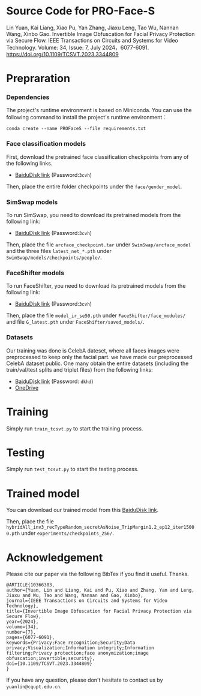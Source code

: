 # Source Code for PRO-Face-S

Lin Yuan, Kai Liang, Xiao Pu, Yan Zhang, Jiaxu Leng, Tao Wu, Nannan Wang, Xinbo Gao. Invertible Image Obfuscation for Facial Privacy Protection via Secure Flow. IEEE Transactions on Circuits and Systems for Video Technology. Volume: 34, Issue: 7, July 2024，6077-6091. https://doi.org/10.1109/TCSVT.2023.3344809

# Prepraration

### Dependencies

The project's runtime environment is based on Miniconda. You can use the following command to install the project's runtime environment：

``conda create --name PROFaceS --file requirements.txt``

### Face classification models
First, download the pretrained face classification checkpoints from any of the following links.
- [BaiduDisk link](https://pan.baidu.com/s/1q-s1G4aqSzcXEofDOEfeHg) (Password:`3cvh`)

Then, place the entire folder checkpoints under the `face/gender_model`.

### SimSwap models

To run SimSwap, you need to download its pretrained models from the following link:
- [BaiduDisk link](https://pan.baidu.com/s/1q-s1G4aqSzcXEofDOEfeHg) (Password:`3cvh`)

Then, place the file `arcface_checkpoint.tar` under `SwimSwap/arcface_model` and the three files `latest_net_*.pth` under `SwimSwap/models/checkpoints/people/`.

### FaceShifter models

To run FaceShifter, you need to download its pretrained models from the following link:
- [BaiduDisk link](https://pan.baidu.com/s/1q-s1G4aqSzcXEofDOEfeHg) (Password:`3cvh`)

Then, place the file `model_ir_se50.pth` under `FaceShifter/face_modules/` and file `G_latest.pth` under `FaceShifter/saved_models/`.

### Datasets
Our training was done is CelebA dateset, where all faces images were preprocessed to keep only the facial part. we have made our preprocessed CelebA dataset public. One many obtain the entire datasets (including the train/val/test splits and triplet files) from the following links:
- [BaiduDisk link](https://pan.baidu.com/share/init?surl=wMf-iRP5kVfeijvvZYOylQ) (Password: `dkhd`)
- [OneDrive](https://cqupteducn-my.sharepoint.com/:u:/g/personal/yuanlin_cqupt_edu_cn/EckcBzUQ-f1EgobKZGzJKPUB_g_SOxCXv5bF7e6Kx3O8Yw?e=wInwoU)

# Training
Simply run `train_tcsvt.py` to start the training process.

# Testing
Simply run `test_tcsvt.py` to start the testing process. 

# Trained model

You can download our trained model from this [BaiduDisk link](https://pan.baidu.com/share/init?surl=wMf-iRP5kVfeijvvZYOylQ).

Then, place the file `hybridAll_inv3_recTypeRandom_secretAsNoise_TripMargin1.2_ep12_iter15000.pth` under `experiments/checkpoints_256/`.

# Acknowledgement

Please cite our paper via the following BibTex if you find it useful. Thanks. 

    @ARTICLE{10366303,
    author={Yuan, Lin and Liang, Kai and Pu, Xiao and Zhang, Yan and Leng, Jiaxu and Wu, Tao and Wang, Nannan and Gao, Xinbo},
    journal={IEEE Transactions on Circuits and Systems for Video Technology}, 
    title={Invertible Image Obfuscation for Facial Privacy Protection via Secure Flow}, 
    year={2024},
    volume={34},
    number={7},
    pages={6077-6091},
    keywords={Privacy;Face recognition;Security;Data privacy;Visualization;Information integrity;Information filtering;Privacy protection;face anonymization;image obfuscation;invertible;security},
    doi={10.1109/TCSVT.2023.3344809}
    }


If you have any question, please don't hesitate to contact us by ``yuanlin@cqupt.edu.cn``.